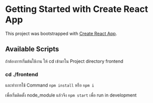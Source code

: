 # Getting Started with Create React App

This project was bootstrapped with [Create React App](https://github.com/facebook/create-react-app).

## Available Scripts

ถ้าต้องการเริ่มต้นใช้งาน ให้ cd เข้ามาใน Project directory frontend 

### cd ./frontend
และทำการใช้ Command 
`npm install` หรือ `npm i` 

เพื่อเริ่มติดตั้ง node_module
แล้วจึง `npm start` เพื่อ run in development
